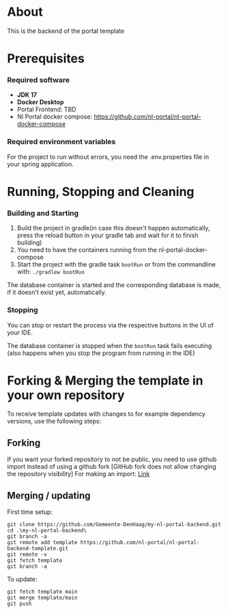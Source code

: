 # About
This is the backend of the portal template

# Prerequisites

### Required software
* **JDK 17**
* **Docker Desktop**
* Portal Frontend: TBD
* Nl Portal docker compose: https://github.com/nl-portal/nl-portal-docker-compose

### Required environment variables
For the project to run without errors, you need the .env.properties file in your spring application.

  
# Running, Stopping and Cleaning

### Building and Starting

1. Build the project in gradle(in case this doesn't happen automatically, press the reload button in your gradle tab and wait for it to finish building)
2. You need to have the containers running from the nl-portal-docker-compose
3. Start the project with the gradle task ```bootRun``` or from the commandline with: ```./gradlew bootRun```

The database container is started and the corresponding database is made, if it doesn't exist yet, automatically.

### Stopping
You can stop or restart the process via the respective buttons in the UI of your IDE.

The database container is stopped when the ```bootRun``` task fails executing (also happens when you stop the program from running in the IDE)

# Forking & Merging the template in your own repository
To receive template updates with changes to for example dependency versions, use the following steps:

## Forking
If you want your forked repository to not be public, you need to use github import instead of using a github fork [GitHub fork does not allow changing the repository visibility]
For making an import: [Link](https://docs.github.com/en/migrations/importing-source-code/using-github-importer/importing-a-repository-with-github-importer)

## Merging / updating
First time setup:
```
git clone https://github.com/Gemeente-DenHaag/my-nl-portal-backend.git
cd .\my-nl-portal-backend\
git branch -a
git remote add template https://github.com/nl-portal/nl-portal-backend-template.git
git remote -v
git fetch template
git branch -a
```

To update:
```
git fetch template main
git merge template/main
git push
```
